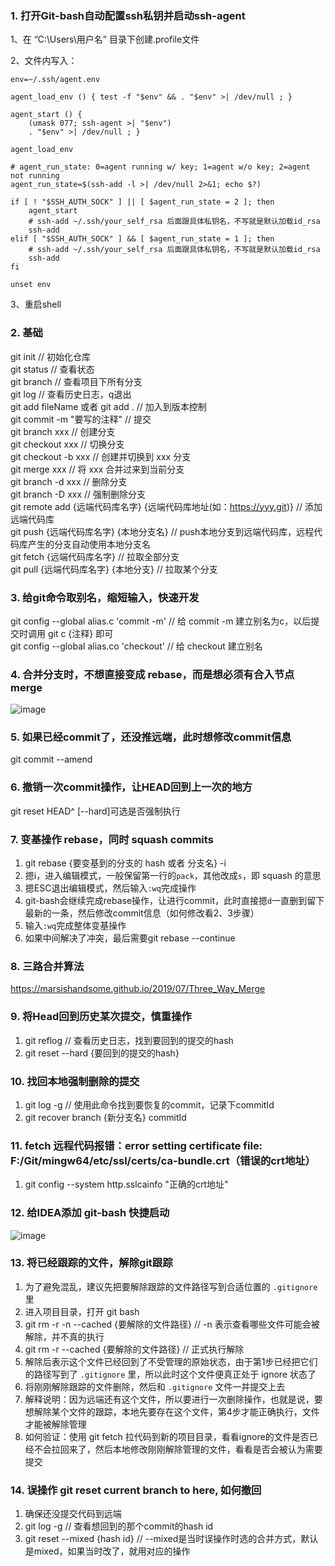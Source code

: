 ### 1. 打开Git-bash自动配置ssh私钥并启动ssh-agent

1、在 “C:\Users\用户名” 目录下创建.profile文件

2、文件内写入：
```Plain Text
env=~/.ssh/agent.env

agent_load_env () { test -f "$env" && . "$env" >| /dev/null ; }

agent_start () {
    (umask 077; ssh-agent >| "$env")
    . "$env" >| /dev/null ; }

agent_load_env

# agent_run_state: 0=agent running w/ key; 1=agent w/o key; 2=agent not running
agent_run_state=$(ssh-add -l >| /dev/null 2>&1; echo $?)

if [ ! "$SSH_AUTH_SOCK" ] || [ $agent_run_state = 2 ]; then
    agent_start
    # ssh-add ~/.ssh/your_self_rsa 后面跟具体私钥名，不写就是默认加载id_rsa
    ssh-add
elif [ "$SSH_AUTH_SOCK" ] && [ $agent_run_state = 1 ]; then
    # ssh-add ~/.ssh/your_self_rsa 后面跟具体私钥名，不写就是默认加载id_rsa
    ssh-add
fi

unset env
```

3、重启shell

### 2. 基础
git init  // 初始化仓库<br>
git status  // 查看状态<br>
git branch  // 查看项目下所有分支<br>
git log  // 查看历史日志，q退出<br>
git add fileName 或者 git add .  // 加入到版本控制<br>
git commit -m "要写的注释"  // 提交<br>
git branch xxx  // 创建分支<br>
git checkout xxx  // 切换分支<br>
git checkout -b xxx  // 创建并切换到 xxx 分支<br>
git merge xxx  // 将 xxx 合并过来到当前分支<br>
git branch -d xxx  // 删除分支<br>
git branch -D xxx  // 强制删除分支<br>
git remote add {远端代码库名字} {远端代码库地址(如：https://yyy.git)}  // 添加远端代码库<br>
git push {远端代码库名字} {本地分支名}  // push本地分支到远端代码库，远程代码库产生的分支自动使用本地分支名<br>
git fetch {远端代码库名字}  // 拉取全部分支<br>
git pull {远端代码库名字} {本地分支}  // 拉取某个分支<br>

### 3. 给git命令取别名，缩短输入，快速开发
git config --global alias.c 'commit -m'  // 给 commit -m 建立别名为c，以后提交时调用 git c {注释} 即可<br>
git config --global alias.co 'checkout'  // 给 checkout 建立别名<br>

### 4. 合并分支时，不想直接变成 rebase，而是想必须有合入节点 merge

![image](https://github.com/codingCavalier/Daily-snail/assets/26496772/623a5d2d-78bc-4f9b-a7e8-c1ec73d4b476)

### 5. 如果已经commit了，还没推远端，此时想修改commit信息

git commit --amend

### 6. 撤销一次commit操作，让HEAD回到上一次的地方

git reset HEAD^ [--hard]可选是否强制执行

### 7. 变基操作 rebase，同时 squash commits

1. git rebase {要变基到的分支的 hash 或者 分支名} -i
2. 摁i，进入编辑模式，一般保留第一行的`pack`，其他改成`s`，即 squash 的意思
3. 摁ESC退出编辑模式，然后输入`:wq`完成操作
4. git-bash会继续完成rebase操作，让进行commit，此时直接摁`d`一直删到留下最新的一条，然后修改commit信息（如何修改看2、3步骤）
5. 输入`:wq`完成整体变基操作
6. 如果中间解决了冲突，最后需要git rebase --continue

### 8. 三路合并算法

https://marsishandsome.github.io/2019/07/Three_Way_Merge

### 9. 将Head回到历史某次提交，慎重操作
1. git reflog // 查看历史日志，找到要回到的提交的hash
2. git reset --hard {要回到的提交的hash}

### 10. 找回本地强制删除的提交
1. git log -g // 使用此命令找到要恢复的commit，记录下commitId
2. git recover branch {新分支名} commitId

### 11. fetch 远程代码报错：error setting certificate file: F:/Git/mingw64/etc/ssl/certs/ca-bundle.crt（错误的crt地址）
1. git config --system http.sslcainfo "正确的crt地址"

### 12. 给IDEA添加 git-bash 快捷启动
![image](https://github.com/user-attachments/assets/b5edefff-68fa-4d96-a98e-cdf01d6f2dd8)

### 13. 将已经跟踪的文件，解除git跟踪
1. 为了避免混乱，建议先把要解除跟踪的文件路径写到合适位置的 `.gitignore` 里
2. 进入项目目录，打开 git bash
3. git rm -r -n --cached {要解除的文件路径} // -n 表示查看哪些文件可能会被解除，并不真的执行
4. git rm -r --cached {要解除的文件路径} // 正式执行解除
5. 解除后表示这个文件已经回到了不受管理的原始状态，由于第1步已经把它们的路径写到了 `.gitignore` 里，所以此时这个文件便真正处于 ignore 状态了
6. 将刚刚解除跟踪的文件删除，然后和 `.gitignore` 文件一并提交上去
7. 解释说明：因为远端还有这个文件，所以要进行一次删除操作，也就是说，要想解除某个文件的跟踪，本地先要存在这个文件，第4步才能正确执行，文件才能被解除管理
8. 如何验证：使用 git fetch 拉代码到新的项目目录，看看ignore的文件是否已经不会拉回来了，然后本地修改刚刚解除管理的文件，看看是否会被认为需要提交

### 14. 误操作 git reset current branch to here, 如何撤回
1. 确保还没提交代码到远端
2. git log -g // 查看想回到的那个commit的hash id
3. git reset --mixed {hash id} // --mixed是当时误操作时选的合并方式，默认是mixed，如果当时改了，就用对应的操作
